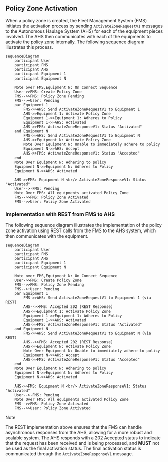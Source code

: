 ## Policy Zone Activation
When a policy zone is created, the Fleet Management System (FMS) initiates the activation process by sending `ActivateZoneRequestV1` messages to the Autonomous Haulage System (AHS) for each of the equipment pieces involved. The AHS then communicates with each of the equipments to activate the policy zone internally. The following sequence diagram illustrates this process.

```mermaid
sequenceDiagram
    participant User
    participant FMS
    participant AHS
    participant Equipment 1
    participant Equipment N

    Note over FMS,Equipment N: On Connect Sequence
    User->>FMS: Create Policy Zone
    FMS-->>FMS: Policy Zone Pending
    FMS-->+User: Pending
    par Equipment 1
        FMS->>AHS: Send ActivateZoneRequestV1 to Equipment 1
        AHS->>Equipment 1: Activate Policy Zone
        Equipment 1->>Equipment 1: Adheres to Policy
        Equipment 1->>AHS: Activated
        AHS->>FMS: ActivateZoneResponseV1: Status "Activated"
    and Equipment N
        FMS->>AHS: Send ActivateZoneRequestV1 to Equipment N
        AHS->>Equipment N: Activate Policy Zone
        Note Over Equipment N: Unable to immediately adhere to policy
        Equipment N->>AHS: Accept
        AHS->>FMS: ActivateZoneResponseV1: Status "Accepted"
    end 
    Note Over Equipment N: Adhering to policy
    Equipment N->>Equipment N: Adheres to Policy
    Equipment N->>AHS: Activated
    
    AHS->>FMS: Equipment N <br/> ActivateZoneResponseV1: Status "Activated"
    User-->-FMS: Pending
    Note Over FMS: All equipments activated Policy Zone
    FMS-->>FMS: Policy Zone Activated
    FMS-->>User: Policy Zone Activated
```

### Implementation with REST from FMS to AHS
The following sequence diagram illustrates the implementation of the policy zone activation using REST calls from the FMS to the AHS system, which then communicates with the equipment.

```mermaid
sequenceDiagram
    participant User
    participant FMS
    participant AHS
    participant Equipment 1
    participant Equipment N

    Note over FMS,Equipment N: On Connect Sequence
    User->>FMS: Create Policy Zone
    FMS-->>FMS: Policy Zone Pending
    FMS-->+User: Pending
    par Equipment 1
        FMS->>AHS: Send ActivateZoneRequestV1 to Equipment 1 (via REST)
        AHS-->>FMS: Accepted 202 (REST Response)
        AHS->>Equipment 1: Activate Policy Zone
        Equipment 1->>Equipment 1: Adheres to Policy
        Equipment 1->>AHS: Activated
        AHS->>FMS: ActivateZoneResponseV1: Status "Activated"
    and Equipment N
        FMS->>AHS: Send ActivateZoneRequestV1 to Equipment N (via REST)
        AHS-->>FMS: Accepted 202 (REST Response)
        AHS->>Equipment N: Activate Policy Zone
        Note Over Equipment N: Unable to immediately adhere to policy
        Equipment N->>AHS: Accept
        AHS->>FMS: ActivateZoneResponseV1: Status "Accepted"
    end 
    Note Over Equipment N: Adhering to policy
    Equipment N->>Equipment N: Adheres to Policy
    Equipment N->>AHS: Activated
    
    AHS->>FMS: Equipment N <br/> ActivateZoneResponseV1: Status "Activated"
    User-->-FMS: Pending
    Note Over FMS: All equipments activated Policy Zone
    FMS-->>FMS: Policy Zone Activated
    FMS-->>User: Policy Zone Activated
```

>[!NOTE]
>The REST implementation above ensures that the FMS can handle asynchronous responses from the AHS, allowing for a more robust and scalable system. The AHS responds with a 202 Accepted status to indicate that the request has been received and is being processed, and **MUST** not be used as the final activation status. The final activation status is communicated through the `ActivateZoneResponseV1` message.